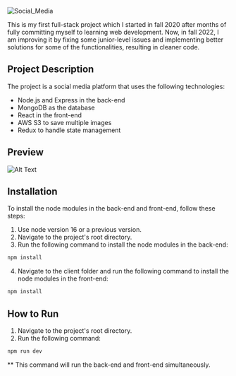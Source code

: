![Social_Media ](https://user-images.githubusercontent.com/42363388/222906740-3d33f693-4415-4680-a410-a0ec9a1464d7.png)


This is my first full-stack project which I started in fall 2020 after months of fully committing myself to learning web development. Now, in fall 2022, I am improving it by fixing some junior-level issues and implementing better solutions for some of the functionalities, resulting in cleaner code.


## Project Description
The project is a social media platform that uses the following technologies:

- Node.js and Express in the back-end
- MongoDB as the database
- React in the front-end
- AWS S3 to save multiple images
- Redux to handle state management

## Preview
![Alt Text](https://www.youtube.com/watch?v=pNZh3jZ-E-A)


## Installation
To install the node modules in the back-end and front-end, follow these steps:

1. Use node version 16 or a previous version.
2. Navigate to the project's root directory.
3. Run the following command to install the node modules in the back-end:
```bash 
npm install
```
4. Navigate to the client folder and run the following command to install the node modules in the front-end:
```bash 
npm install
```

## How to Run

1. Navigate to the project's root directory.
2. Run the following command:
```bash 
npm run dev
```

** This command will run the back-end and front-end simultaneously.

